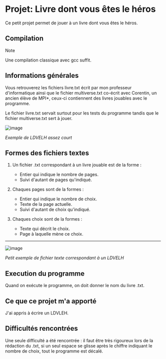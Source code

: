 # Projet: Livre dont vous êtes le héros
Ce petit projet permet de jouer à un livre dont vous êtes le héros.

## Compilation
> [!NOTE]
>Une compilation classique avec gcc suffit.

## Informations générales

Vous retrouverez les fichiers livre.txt écrit par mon professeur d'informatique ainsi que le fichier multiverse.txt co-écrit avec Corentin, un ancien élève de MPI*, ceux-ci contiennent des livres jouables avec le programme.

Le fichier livre.txt servait surtout pour les tests du programme tandis que le fichier multiverse.txt sert à jouer.

![image](https://github.com/user-attachments/assets/cf822eb5-8142-42d6-8cae-551bce6e6eb4)

*Exemple de LDVELH assez court*


## Formes des fichiers textes

1. Un fichier .txt correspondant à un livre jouable est de la forme : 
   - Entier qui indique le nombre de pages.
   - Suivi d'autant de pages qu'indiqué.

2. Chaques pages sont de la formes : 
   - Entier qui indique le nombre de choix.
   - Texte de la page actuelle.
   - Suivi d'autant de choix qu'indiqué.

3. Chaques choix sont de la formes :
   - Texte qui décrit le choix.
   - Page à laquelle mène ce choix.

--------------------------------

![image](https://github.com/user-attachments/assets/06473e11-8d1b-4084-8a25-50c0d512a4af)

*Petit exemple de fichier texte correspondant à un LDVELH*


## Execution du programme

Quand on exécute le programme, on doit donner le nom du livre .txt.

## Ce que ce projet m'a apporté

J'ai appris à écrire un LDVLEH.

## Difficultés rencontrées

Une seule difficulté a été rencontrée : il faut être très rigoureux lors de la rédaction du .txt, si un seul espace se glisse après le chiffre indiquant le nombre de choix, tout le programme est décalé.
